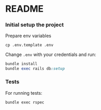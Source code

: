 # README

### Initial setup the project
Prepare env variables
```
cp .env.template .env
```
Change `.env` with your credentials and run:
```ruby
bundle install
bundle exec rails db:setup
```

### Tests
For running tests:
```bash
bundle exec rspec
```
